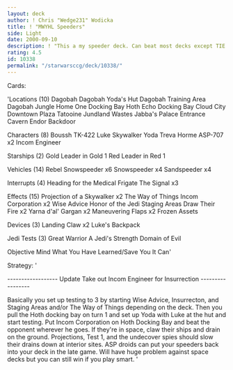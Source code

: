 ```yaml
---
layout: deck
author: ! Chris "Wedge231" Wodicka
title: ! "MWYHL Speeders"
side: Light
date: 2000-09-10
description: ! "This a my speeder deck. Can beat most decks except TIE's which I have seen once in my area."
rating: 4.5
id: 10338
permalink: "/starwarsccg/deck/10338/"
---
```

Cards: 

'Locations (10)
Dagobah
Dagobah Yoda's Hut
Dagobah Training Area
Dagobah Jungle
Home One Docking Bay
Hoth Echo Docking Bay
Cloud City Downtown Plaza
Tatooine Jundland Wastes
Jabba's Palace Entrance Cavern
Endor Backdoor

Characters (8)
Boussh
TK-422
Luke Skywalker
Yoda
Treva Horme
ASP-707 x2
Incom Engineer

Starships (2)
Gold Leader in Gold 1
Red Leader in Red 1


Vehicles (14)
Rebel Snowspeeder x6
Snowspeeder x4
Sandspeeder x4

Interrupts (4)
Heading for the Medical Frigate
The Signal x3

Effects (15)
Projection of a Skywalker x2
The Way of Things
Incom Corporation x2
Wise Advice
Honor of the Jedi
Staging Areas
Draw Their Fire x2
Yarna d'al' Gargan x2
Maneuvering Flaps x2
Frozen Assets

Devices (3)
Landing Claw x2
Luke's Backpack

Jedi Tests (3)
Great Warrior
A Jedi's Strength
Domain of Evil

Objective
Mind What You Have Learned/Save You It Can'

Strategy: '

------------------ Update Take out Incom Engineer for Insurrection -----------------

Basically you set up testing to 3 by starting Wise Advice, Insurrecton, and Staging Areas and/or The Way of Things depending on the deck. Then you pull the Hoth docking bay on turn 1 and set up Yoda with Luke at the hut and start testing. Put Incom Corporation on Hoth Docking Bay and beat the opponent wherever he goes. If they're in space, claw their ships and drain on the ground. Projections, Test 1, and the undecover spies should slow their drains down at interior sites. ASP droids can put your speeders back into your deck in the late game. Will have huge problem against space decks but you can still win if you play smart. '
